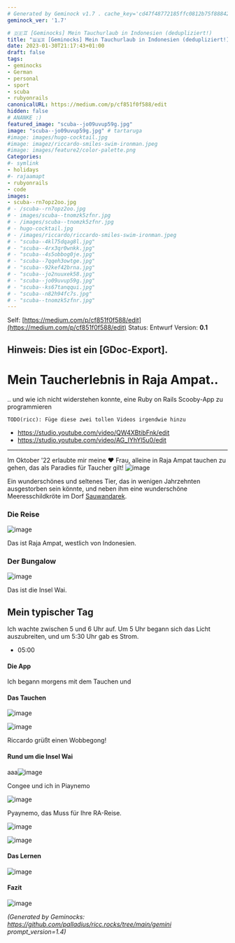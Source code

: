 ```yaml
---
# Generated by Geminock v1.7 . cache_key='cd47f48772185ffc0812b75f88842535cd3927af52ef4bb220b0318ba5438231-de.yaml'
geminock_ver: '1.7'

# 🇩🇪♊ [Geminocks] Mein Tauchurlaub in Indonesien (dedupliziert!)
title: "🇩🇪♊ [Geminocks] Mein Tauchurlaub in Indonesien (dedupliziert!)"
date: 2023-01-30T21:17:43+01:00
draft: false
tags:
- geminocks
- German
- personal
- sport
- scuba
- rubyonrails
canonicalURL: https://medium.com/p/cf851f0f588/edit
hidden: false
# ANANKE :)
featured_image: "scuba--jo09uvup59g.jpg"
image: "scuba--jo09uvup59g.jpg" # tartaruga
#image: images/hugo-cocktail.jpg
#image: imagez/riccardo-smiles-swim-ironman.jpeg
#image: images/feature2/color-palette.png
Categories:
#- symlink
- holidays
#- rajaamapt
- rubyonrails
- code
images:
- scuba--rn7opz2oo.jpg
# - /scuba--rn7opz2oo.jpg
# - images/scuba--tnomzk5zfnr.jpg
# - /images/scuba--tnomzk5zfnr.jpg
# - hugo-cocktail.jpg
# - /images/riccardo/riccardo-smiles-swim-ironman.jpeg
# - "scuba--4kl75dqag8l.jpg"
# - "scuba--4rx3qr0wnkk.jpg"
# - "scuba--4s5obbog0je.jpg"
# - "scuba--7qqeh3owtge.jpg"
# - "scuba--92kef42brna.jpg"
# - "scuba--jo2nuuxek58.jpg"
# - "scuba--jo09uvup59g.jpg"
# - "scuba--ks67tanqqui.jpg"
# - "scuba--n82h94fc7s.jpg"
# - "scuba--tnomzk5zfnr.jpg"
---
```

Self: [https://medium.com/p/cf851f0f588/edit](https://medium.com/p/cf851f0f588/edit)
Status: Entwurf
Version: **0.1**

Hinweis: Dies ist ein [GDoc-Export].
---

<!--
{{with .Resources.GetMatch "scuba--rn7opz2oo.jpg"}}
  <img src="{{ .RelPermalink }}" width="{{ .Width }}" height="{{ .Height }}">
{{end}}
-->




# Mein Taucherlebnis in Raja Ampat..

.. und wie ich nicht widerstehen konnte, eine Ruby on Rails Scooby-App zu programmieren


`TODO(ricc): Füge diese zwei tollen Videos irgendwie hinzu`

* https://studio.youtube.com/video/QW4XBtibFnk/edit
* https://studio.youtube.com/video/AG_IYhYl5u0/edit

---

Im Oktober '22 erlaubte mir meine ❤️ Frau, alleine in Raja Ampat tauchen zu gehen, das als Paradies für Taucher gilt! ![image](scuba--jo09uvup59g.jpg)

Ein wunderschönes und seltenes Tier, das in wenigen Jahrzehnten ausgestorben sein könnte, und neben ihm eine wunderschöne Meeresschildkröte im Dorf [Sauwandarek](https://www.google.com/maps/place/Sauwandarek+Village/@-0.5858766,130.6122214,13.42z/data=!4m13!1m7!3m6!1s0x2d5c3eaaccb47097:0x7851bd844c4cdf44!2sIsole+Raja+Ampat!3b1!8m2!3d-1.0320468!4d130.5052176!3m4!1s0x0:0xf11684dad6130be3!8m2!3d-0.5903592!4d130.6023098).

### Die Reise

![image](scuba--rn7opz2oo.jpg)


Das ist Raja Ampat, westlich von Indonesien.

### Der Bungalow

![image](scuba--tnomzk5zfnr.jpg)

Das ist die Insel Wai.

## Mein typischer Tag

Ich wachte zwischen 5 und 6 Uhr auf. Um 5 Uhr begann sich das Licht auszubreiten, und um 5:30 Uhr gab es Strom.

-  05:00

#### Die App

Ich begann morgens mit dem Tauchen und

#### Das Tauchen

![image](scuba--4rx3qr0wnkk.jpg)

![image](scuba--4kl75dqag8l.jpg)

Riccardo grüßt einen Wobbegong!

#### Rund um die Insel Wai

aaa![image](scuba--7qqeh3owtge.jpg)

Congee und ich in Piaynemo

![image](scuba--92kef42brna.jpg)

Pyaynemo, das Muss für Ihre RA-Reise.

![image](scuba--4s5obbog0je.jpg)

![image](scuba--ks67tanqqui.jpg)

#### Das Lernen

![image](scuba--jo2nuuxek58.jpg)

#### Fazit

![image](scuba--n82h94fc7s.jpg)


*(Generated by Geminocks: https://github.com/palladius/ricc.rocks/tree/main/gemini prompt_version=1.4)*
